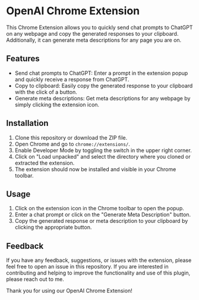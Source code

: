 # OpenAI Chrome Extension

This Chrome Extension allows you to quickly send chat prompts to ChatGPT on any webpage and copy the generated responses to your clipboard. Additionally, it can generate meta descriptions for any page you are on.

## Features

- Send chat prompts to ChatGPT: Enter a prompt in the extension popup and quickly receive a response from ChatGPT.
- Copy to clipboard: Easily copy the generated response to your clipboard with the click of a button.
- Generate meta descriptions: Get meta descriptions for any webpage by simply clicking the extension icon.

## Installation

1. Clone this repository or download the ZIP file.
2. Open Chrome and go to `chrome://extensions/`.
3. Enable Developer Mode by toggling the switch in the upper right corner.
4. Click on "Load unpacked" and select the directory where you cloned or extracted the extension.
5. The extension should now be installed and visible in your Chrome toolbar.

## Usage

1. Click on the extension icon in the Chrome toolbar to open the popup.
2. Enter a chat prompt or click on the "Generate Meta Description" button.
3. Copy the generated response or meta description to your clipboard by clicking the appropriate button.

## Feedback

If you have any feedback, suggestions, or issues with the extension, please feel free to open an issue in this repository. If you are interested in contributing and helping to improve the functionality and use of this plugin, please reach out to me.

Thank you for using our OpenAI Chrome Extension!
